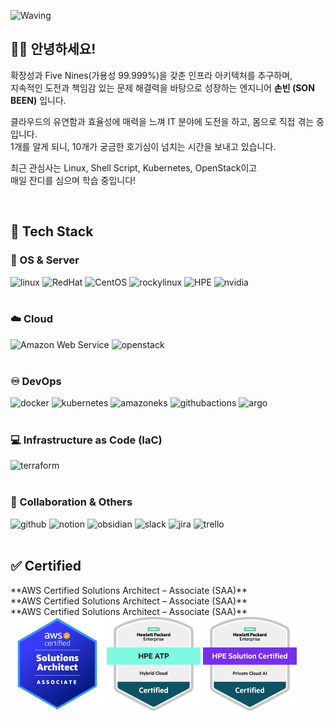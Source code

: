 <!-- Header -->

![Waving](https://capsule-render.vercel.app/api?type=venom&height=200&text=Progress,%20not%20perfection&fontAlign=50&fontAlignY=50&color=gradient)
<!--&fontAlign=50&fontAlignY=50&color=gradient)-->

## 🧑‍💻 안녕하세요!
확장성과 Five Nines(가용성 99.999%)을 갖춘 인프라 아키텍처를 추구하며,<br>
지속적인 도전과 책임감 있는 문제 해결력을 바탕으로 성장하는 엔지니어 **손빈 (SON BEEN)** 입니다.<br>

클라우드의 유연함과 효율성에 매력을 느껴 IT 분야에 도전을 하고, 몸으로 직접 겪는 중입니다.<br>
1개를 알게 되니, 10개가 궁금한 호기심이 넘치는 시간을 보내고 있습니다.<br>

최근 관심사는 Linux, Shell Script, Kubernetes, OpenStack이고<br>
매일 잔디를 심으며 학습 중입니다!


<br>
<!-- Body -->

## 🚀 Tech Stack
<!-- stack badge image : https://simpleicons.org -->


<!-- ### ⚙️ Lang and Frameworks <br>
![node.js](https://img.shields.io/badge/node.js-5FA04E.svg?&style=for-the-badge&logo=node.js&logoColor=white)
![javascript](https://img.shields.io/badge/javascript-F7DF1E.svg?&style=for-the-badge&logo=javascript&logoColor=white)
![html5](https://img.shields.io/badge/html5-E34F26.svg?&style=for-the-badge&logo=html5&logoColor=white)
![css3](https://img.shields.io/badge/css3-1572B6.svg?&style=for-the-badge&logo=css3&logoColor=white)
![mysql](https://img.shields.io/badge/mysql-4479A1.svg?&style=for-the-badge&logo=mysql&logoColor=white)
 -->
### 🐧 OS & Server <br>
![linux](https://img.shields.io/badge/linux-FCC624.svg?&style=for-the-badge&logo=linux&logoColor=white)
![RedHat](https://img.shields.io/badge/RedHat-EE0000.svg?&style=for-the-badge&logo=RedHat&logoColor=white)
![CentOS](https://img.shields.io/badge/CentOS-262577.svg?&style=for-the-badge&logo=CentOS&logoColor=white)
![rockylinux](https://img.shields.io/badge/rockylinux-10B981.svg?&style=for-the-badge&logo=rockylinux&logoColor=white)
![HPE](https://img.shields.io/badge/hp-01a982.svg?&style=for-the-badge&logo=hp&logoColor=white)
![nvidia](https://img.shields.io/badge/nvidia-76B900.svg?&style=for-the-badge&logo=nvidia&logoColor=white)<br>
<br>

### ☁️ Cloud <br>
![Amazon Web Service](https://img.shields.io/badge/AmazonWebServices-232F3E.svg?&style=for-the-badge&logo=AmazonWebServices&logoColor=white)
![openstack](https://img.shields.io/badge/openstack-ED1944.svg?&style=for-the-badge&logo=openstack&logoColor=white)<br>
<br>
 
### ♾️ DevOps <br>
![docker](https://img.shields.io/badge/docker-2496ED.svg?&style=for-the-badge&logo=docker&logoColor=white)
![kubernetes](https://img.shields.io/badge/kubernetes-326CE5.svg?&style=for-the-badge&logo=kubernetes&logoColor=white)
![amazoneks](https://img.shields.io/badge/amazoneks-FF9900.svg?&style=for-the-badge&logo=amazoneks&logoColor=white)
![githubactions](https://img.shields.io/badge/githubactions-2088FF.svg?&style=for-the-badge&logo=githubactions&logoColor=white)
![argo](https://img.shields.io/badge/argo-EF7B4D.svg?&style=for-the-badge&logo=argo&logoColor=white)<br>
<br>

### 💻 Infrastructure as Code (IaC) <br>
![terraform](https://img.shields.io/badge/terraform-844FBA.svg?&style=for-the-badge&logo=terraform&logoColor=white)<br>
<br>

### 🌿 Collaboration & Others <br>
![github](https://img.shields.io/badge/github-181717.svg?&style=for-the-badge&logo=github&logoColor=white)
![notion](https://img.shields.io/badge/notion-000000.svg?&style=for-the-badge&logo=notion&logoColor=white)
![obsidian](https://img.shields.io/badge/obsidian-7C3AED.svg?&style=for-the-badge&logo=obsidian&logoColor=white)
![slack](https://img.shields.io/badge/slack-4A154B.svg?&style=for-the-badge&logo=slack&logoColor=white)
![jira](https://img.shields.io/badge/jira-0052CC.svg?&style=for-the-badge&logo=jira&logoColor=white)
![trello](https://img.shields.io/badge/trello-0052CC.svg?&style=for-the-badge&logo=trello&logoColor=white)<br>
<br>

## ✅ Certified
<span>
 **AWS Certified Solutions Architect – Associate (SAA)**<br>
 **AWS Certified Solutions Architect – Associate (SAA)**<br>
 **AWS Certified Solutions Architect – Associate (SAA)**<br>
<img src="https://github.com/beengineer500/Z.Attachments/blob/5f0794583eaa2f4a3c0f04eba08291009ba429fa/0.%20Badges/aws-certified-solutions-architect-associate.png" width="150">
<img src="https://github.com/beengineer500/Z.Attachments/blob/5f0794583eaa2f4a3c0f04eba08291009ba429fa/0.%20Badges/hpe-atp-hybrid-cloud.png" width="150">
<img src="https://github.com/beengineer500/Z.Attachments/blob/5a18616458f5022ac7d7e5c5937946e034fe1847/0.%20Badges/hpe-solution-certified-private-cloud-ai.png" width="150">
</span>


<!--
### 🚌 Top Langs & Algorithm
![Top Langs](https://github-readme-stats.vercel.app/api/top-langs/?username=______&layout=compact)
[![Solved.ac
프로필](http://mazassumnida.wtf/api/v2/generate_badge?boj=______)](https://solved.ac/profile/______)
-->
